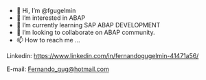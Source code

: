 - 👋 Hi, I’m @fgugelmin
- 👀 I’m interested in ABAP
- 🌱 I’m currently learning SAP ABAP DEVELOPMENT
- 💞️ I’m looking to collaborate on ABAP community.
- 📫 How to reach me ...

Linkedin: https://www.linkedin.com/in/fernandogugelmin-41471a56/

E-mail: Fernando_gug@hotmail.com

<!---
fgugelmin/fgugelmin is a ✨ special ✨ repository because its `README.md` (this file) appears on your GitHub profile.
You can click the Preview link to take a look at your changes.
--->
